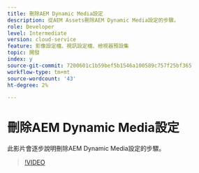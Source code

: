 ```yaml
---
title: 刪除AEM Dynamic Media設定
description: 從AEM Assets刪除AEM Dynamic Media設定的步驟。
role: Developer
level: Intermediate
version: cloud-service
feature: 影像設定檔、視訊設定檔、檢視器預設集
topic: 開發
index: y
source-git-commit: 7200601c1b59bef5b1546a100589c757f25bf365
workflow-type: tm+mt
source-wordcount: '43'
ht-degree: 2%

---
```



# 刪除AEM Dynamic Media設定

此影片會逐步說明刪除AEM Dynamic Media設定的步驟。

>[!VIDEO](https://video.tv.adobe.com/v/335363?quality=9&learn=on)
